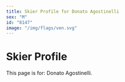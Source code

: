 ```yaml
---
title: Skier Profile for Donato Agostinelli
sex: "M"
id: "8147"
image: "/img/flags/ven.svg" 
---
```


# Skier Profile

This page is for: Donato Agostinelli.
    
